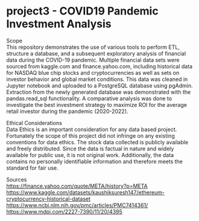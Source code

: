 # project3 - COVID19 Pandemic Investment Analysis

Scope<br>
This repository demonstrates the use of various tools to perform ETL, structure a database, and a subsequent exploratory analysis of financial data during the COVID-19 pandemic. Multiple financial data sets were sourced from kaggle.com and finance.yahoo.com, including historical data for NASDAQ blue chip stocks and cryptocurrencies as well as sets on investor behavior and global market conditions. This data was cleaned in Jupyter notebook and uploaded to a PostgreSQL database using pgAdmin. Extraction from the newly generated database was demonstrated with the pandas.read_sql functionality. A comparative analysis was done to investigate the best investment strategy to maximize ROI for the average retail investor during the pandemic (2020-2022). 

Ethical Considerations<br>
Data Ethics is an important consideration for any data based project. Fortunately the scope of this project did not infringe on any existing conventions for data ethics. The stock data collected is publicly available and freely distributed. Since the data is factual in nature and widely available for public use, it is not original work. Additionally, the data contains no personally identifiable information and therefore meets the standard for fair use.

Sources<br>
https://finance.yahoo.com/quote/META/history?p=META<br>
https://www.kaggle.com/datasets/kaushiksuresh147/ethereum-cryptocurrency-historical-dataset<br>
https://www.ncbi.nlm.nih.gov/pmc/articles/PMC7414361/<br>
https://www.mdpi.com/2227-7390/11/20/4395<br>
